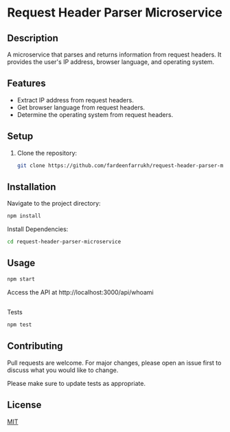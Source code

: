 # Request Header Parser Microservice

## Description
A microservice that parses and returns information from request headers. It provides the user's IP address, browser language, and operating system.

## Features
- Extract IP address from request headers.
- Get browser language from request headers.
- Determine the operating system from request headers.

## Setup
1. Clone the repository:
   ```bash
   git clone https://github.com/fardeenfarrukh/request-header-parser-microservice.git


## Installation

Navigate to the project directory:

```bash
npm install
```
Install Dependencies:
```bash
cd request-header-parser-microservice
```

## Usage

```bash
npm start
```
Access the API at http://localhost:3000/api/whoami

##
Tests
```bash
npm test
```


## Contributing

Pull requests are welcome. For major changes, please open an issue first
to discuss what you would like to change.

Please make sure to update tests as appropriate.

## License

[MIT](https://choosealicense.com/licenses/mit/)
